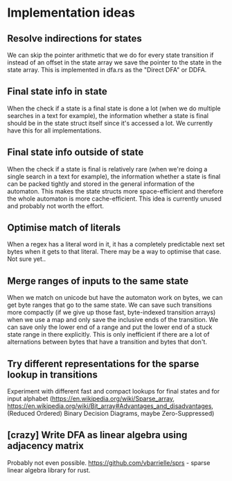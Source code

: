 # Implementation ideas

## Resolve indirections for states

We can skip the pointer arithmetic that we do for every state transition if instead of an offset in the state array we save the pointer to the state in the state array. This is implemented in dfa.rs as the "Direct DFA" or DDFA. 

## Final state info in state

When the check if a state is a final state is done a lot (when we do multiple searches in a text for example), the information whether a state is final should be in the state struct itself since it's accessed a lot. We currently have this for all implementations. 

## Final state info outside of state

When the check if a state is final is relatively rare (when we're doing a single search in a text for example), the information whether a state is final can be packed tightly and stored in the general information of the automaton. This makes the state structs more space-efficient and therefore the whole automaton is more cache-efficient. This idea is currently unused and probably not worth the effort. 

## Optimise match of literals

When a regex has a literal word in it, it has a completely predictable next set bytes when it gets to that literal. There may be a way to optimise that case. Not sure yet..

## Merge ranges of inputs to the same state

When we match on unicode but have the automaton work on bytes, we can get byte ranges that go to the same state. We can save such transitions more compactly (if we give up those fast, byte-indexed transition arrays) when we use a map and only save the inclusive ends of the transition. We can save only the lower end of a range and put the lower end of a stuck state range in there explicitly. This is only inefficient if there are a lot of alternations between bytes that have a transition and bytes that don't. 

## Try different representations for the sparse lookup in transitions

Experiment with different fast and compact lookups for final states and for input alphabet (https://en.wikipedia.org/wiki/Sparse_array, https://en.wikipedia.org/wiki/Bit_array#Advantages_and_disadvantages, (Reduced Ordered) Binary Decision Diagrams, maybe Zero-Suppressed)

## [crazy] Write DFA as linear algebra using adjacency matrix

Probably not even possible. https://github.com/vbarrielle/sprs - sparse linear algebra library for rust.  
